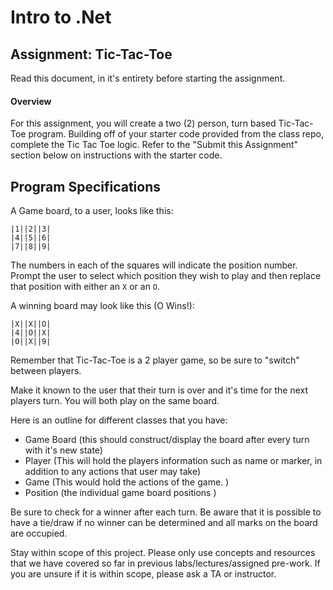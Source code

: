 # Intro to .Net

## Assignment: Tic-Tac-Toe

Read this document, in it's entirety before starting the assignment.

#### Overview
For this assignment, you will create a two (2) person, turn based Tic-Tac-Toe program.
Building off of your starter code provided from the class repo, complete the Tic Tac Toe logic. Refer to the "Submit this Assignment" section below on instructions with the starter code.

## Program Specifications



A Game board, to a user, looks like this:

```text
|1||2||3|
|4||5||6|
|7||8||9|
```

The numbers in each of the squares will indicate the position number. Prompt the user to
select which position they wish to
play and then replace that position with either an `X` or an `O`.

A winning board may look like this (O Wins!):

```text
|X||X||O|
|4||O||X|  
|O||X||9|
```

Remember that Tic-Tac-Toe is a 2 player game, so be sure to "switch" between players.

Make it known to the user that their turn is over and it's time for the next players turn. You will both play on
the same board.

 Here is an outline for different classes that you have:

- Game Board (this should construct/display the board after every turn with it's new state)
- Player (This will hold the players information such as name or marker, in addition to any
actions that user may take)
- Game (This would hold the actions of the game. )
- Position (the individual game board positions )

Be sure to check for a winner after each turn. Be aware that it is possible to have a tie/draw if no winner can be determined and all
marks on the board are occupied.

Stay within scope of this project. Please only use concepts and resources that we have covered
so far in previous labs/lectures/assigned pre-work.
If you are unsure if it is within scope, please ask a TA or instructor.
